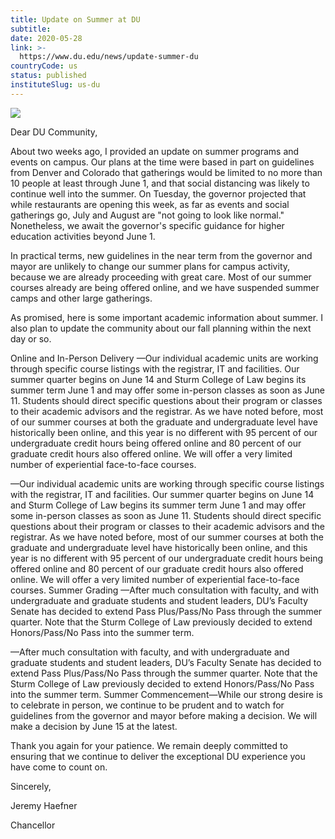 ```yaml
---
title: Update on Summer at DU
subtitle: 
date: 2020-05-28
link: >-
  https://www.du.edu/news/update-summer-du
countryCode: us
status: published
instituteSlug: us-du
---
```

![](https://embed.widencdn.net/img/du/ohpltrtccw/exact/Spring2016Stock_0065.jpg)

Dear DU Community,

About two weeks ago, I provided an update on summer programs and events on campus. Our plans at the time were based in part on guidelines from Denver and Colorado that gatherings would be limited to no more than 10 people at least through June 1, and that social distancing was likely to continue well into the summer. On Tuesday, the governor projected that while restaurants are opening this week, as far as events and social gatherings go, July and August are "not going to look like normal." Nonetheless, we await the governor's specific guidance for higher education activities beyond June 1.

In practical terms, new guidelines in the near term from the governor and mayor are unlikely to change our summer plans for campus activity, because we are already proceeding with great care. Most of our summer courses already are being offered online, and we have suspended summer camps and other large gatherings.

As promised, here is some important academic information about summer. I also plan to update the community about our fall planning within the next day or so.

Online and In-Person Delivery —Our individual academic units are working through specific course listings with the registrar, IT and facilities. Our summer quarter begins on June 14 and Sturm College of Law begins its summer term June 1 and may offer some in-person classes as soon as June 11. Students should direct specific questions about their program or classes to their academic advisors and the registrar. As we have noted before, most of our summer courses at both the graduate and undergraduate level have historically been online, and this year is no different with 95 percent of our undergraduate credit hours being offered online and 80 percent of our graduate credit hours also offered online. We will offer a very limited number of experiential face-to-face courses.

—Our individual academic units are working through specific course listings with the registrar, IT and facilities. Our summer quarter begins on June 14 and Sturm College of Law begins its summer term June 1 and may offer some in-person classes as soon as June 11. Students should direct specific questions about their program or classes to their academic advisors and the registrar. As we have noted before, most of our summer courses at both the graduate and undergraduate level have historically been online, and this year is no different with 95 percent of our undergraduate credit hours being offered online and 80 percent of our graduate credit hours also offered online. We will offer a very limited number of experiential face-to-face courses. Summer Grading —After much consultation with faculty, and with undergraduate and graduate students and student leaders, DU’s Faculty Senate has decided to extend Pass Plus/Pass/No Pass through the summer quarter. Note that the Sturm College of Law previously decided to extend Honors/Pass/No Pass into the summer term.

—After much consultation with faculty, and with undergraduate and graduate students and student leaders, DU’s Faculty Senate has decided to extend Pass Plus/Pass/No Pass through the summer quarter. Note that the Sturm College of Law previously decided to extend Honors/Pass/No Pass into the summer term. Summer Commencement—While our strong desire is to celebrate in person, we continue to be prudent and to watch for guidelines from the governor and mayor before making a decision. We will make a decision by June 15 at the latest.

Thank you again for your patience. We remain deeply committed to ensuring that we continue to deliver the exceptional DU experience you have come to count on.

Sincerely,

Jeremy Haefner

Chancellor